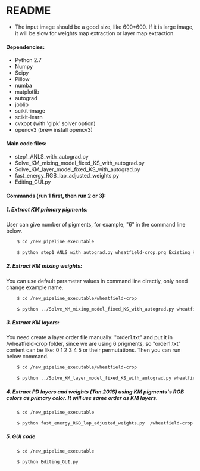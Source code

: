 # README
* The input image should be a good size, like 600*600. If it is large image, it will be slow for weights map extraction or layer map extraction.


#### Dependencies:
 * Python 2.7
 * Numpy
 * Scipy
 * Pillow
 * numba
 * matplotlib
 * autograd
 * joblib
 * scikit-image
 * scikit-learn
 * cvxopt (with 'glpk' solver option)
 * opencv3 (brew install opencv3)


#### Main code files:
* step1_ANLS_with_autograd.py
* Solve_KM_mixing_model_fixed_KS_with_autograd.py
* Solve_KM_layer_model_fixed_KS_with_autograd.py
* fast_energy_RGB_lap_adjusted_weights.py
* Editing_GUI.py



#### Commands (run 1 first, then run 2 or 3): 

##### 1. Extract KM primary pigments: 
User can give number of pigments, for example, "6" in the command line below.
```sh
	$ cd /new_pipeline_executable

	$ python step1_ANLS_with_autograd.py wheatfield-crop.png Existing_KS_parameter_KS.txt 2 None wheatfield-sampled_pixels-400 0 6 10.0 0.0 0.0 0.001 0.001 1e-6 /wheatfield-crop None 0 1 10000 400 1 0
```


##### 2. Extract KM mixing weights:
You can use default parameter values in command line directly, only need change example name.

```sh
	$ cd /new_pipeline_executable/wheatfield-crop

	$ python ../Solve_KM_mixing_model_fixed_KS_with_autograd.py wheatfield-crop.png  primary_pigments_KS-6.txt  None wheatfield-crop-primary_pigments_color_vertex-6-KM_weights-W_w_10.0-W_sparse_0.1-W_spatial_1.0-choice_0-blf-W_neighbors_0.0-Recursive_Yes 10.0 0.1 0 1.0 0.0 blf Yes
```



##### 3. Extract KM layers: 
You need create a layer order file manually: "order1.txt" and put it in /wheatfield-crop folder, since we are using 6 prigments, so "order1.txt" content can be like: 0 1 2 3 4 5 or their permutations. Then you can run below command.
```sh
	$ cd /new_pipeline_executable/wheatfield-crop

	$ python ../Solve_KM_layer_model_fixed_KS_with_autograd.py wheatfield-crop.png  primary_pigments_KS-6.txt  None wheatfield-crop-primary_pigments_color_vertex-6-KM_layers-W_w_10.0-W_sparse_0.1-W_spatial_1.0-choice_0-blf-W_neighbors_0.0-Recursive_Yes-order1 10.0 0.1 0 1.0 0.0 blf Yes order1.txt
```



##### 4. Extract PD layers and weights (Tan 2016) using KM pigments's RGB colors as primary color. It will use same order as KM layers. 
```sh
	$ cd /new_pipeline_executable

	$ python fast_energy_RGB_lap_adjusted_weights.py  /wheatfield-crop wheatfield-crop.png order1.txt primary_pigments_color_vertex-6.js  --weights weights-poly3-opaque400-dynamic40000.js  --solve-smaller-factor 2 --save-every 50
```



##### 5. GUI code 
```sh
	$ cd /new_pipeline_executable

	$ python Editing_GUI.py
```
